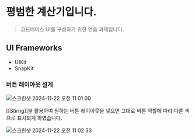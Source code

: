 # 평범한 계산기입니다.

> 코드베이스 UI를 구성하기 위한 연습 과제입니다.

## UI Frameworks
- UIKit
- SnapKit


### 버튼 레이아웃 설계

![스크린샷 2024-11-22 오전 11 01 00](https://github.com/user-attachments/assets/5c55b507-f12b-4f35-bf4b-fd5b3676b450)

[[Stirng]]을 활용하여 원하는 버튼 레이아웃을 넣으면 그대로 버튼 역할에 따라 다른 색으로 표시되게 하였습니다.

![스크린샷 2024-11-22 오전 11 02 33](https://github.com/user-attachments/assets/6b199e1e-cd93-4bf9-9282-96eb2754ec3d)
